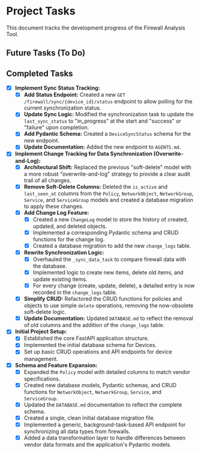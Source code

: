 # Project Tasks

This document tracks the development progress of the Firewall Analysis Tool.

## Future Tasks (To Do)


## Completed Tasks
- [x] **Implement Sync Status Tracking:**
    - [x] **Add Status Endpoint:** Created a new `GET /firewall/sync/{device_id}/status` endpoint to allow polling for the current synchronization status.
    - [x] **Update Sync Logic:** Modified the synchronization task to update the `last_sync_status` to "in_progress" at the start and "success" or "failure" upon completion.
    - [x] **Add Pydantic Schema:** Created a `DeviceSyncStatus` schema for the new endpoint.
    - [x] **Update Documentation:** Added the new endpoint to `AGENTS.md`.

- [x] **Implement Change Tracking for Data Synchronization (Overwrite-and-Log):**
    - [x] **Architectural Shift:** Replaced the previous "soft-delete" model with a more robust "overwrite-and-log" strategy to provide a clear audit trail of all changes.
    - [x] **Remove Soft-Delete Columns:** Deleted the `is_active` and `last_seen_at` columns from the `Policy`, `NetworkObject`, `NetworkGroup`, `Service`, and `ServiceGroup` models and created a database migration to apply these changes.
    - [x] **Add Change Log Feature:**
        - [x] Created a new `ChangeLog` model to store the history of created, updated, and deleted objects.
        - [x] Implemented a corresponding Pydantic schema and CRUD functions for the change log.
        - [x] Created a database migration to add the new `change_logs` table.
    - [x] **Rewrite Synchronization Logic:**
        - [x] Overhauled the `_sync_data_task` to compare firewall data with the database.
        - [x] Implemented logic to create new items, delete old items, and update existing items.
        - [x] For every change (create, update, delete), a detailed entry is now recorded in the `change_logs` table.
    - [x] **Simplify CRUD:** Refactored the CRUD functions for policies and objects to use simple `delete` operations, removing the now-obsolete soft-delete logic.
    - [x] **Update Documentation:** Updated `DATABASE.md` to reflect the removal of old columns and the addition of the `change_logs` table.

- [x] **Initial Project Setup:**
    - [x] Established the core FastAPI application structure.
    - [x] Implemented the initial database schema for Devices.
    - [x] Set up basic CRUD operations and API endpoints for device management.

- [x] **Schema and Feature Expansion:**
    - [x] Expanded the `Policy` model with detailed columns to match vendor specifications.
    - [x] Created new database models, Pydantic schemas, and CRUD functions for `NetworkObject`, `NetworkGroup`, `Service`, and `ServiceGroup`.
    - [x] Updated the `DATABASE.md` documentation to reflect the complete schema.
    - [x] Created a single, clean initial database migration file.
    - [x] Implemented a generic, background-task-based API endpoint for synchronizing all data types from firewalls.
    - [x] Added a data transformation layer to handle differences between vendor data formats and the application's Pydantic models.
